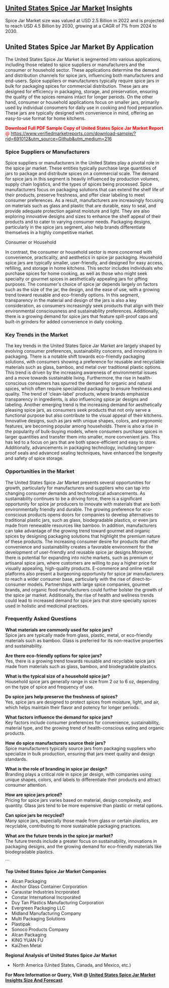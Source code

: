 <h2><a href="https://www.verifiedmarketreports.com/download-sample/?rid=691012&amp;utm_source=Github&amp;utm_medium=216" target="_blank">United States Spice Jar Market</a> Insights</h2><p>Spice Jar Market size was valued at USD 2.5 Billion in 2022 and is projected to reach USD 4.5 Billion by 2030, growing at a CAGR of 7% from 2024 to 2030.</p><p><h2>United States Spice Jar Market By Application</h2><p>The United States Spice Jar Market is segmented into various applications, including those related to spice suppliers or manufacturers and the consumer or household sector. These applications determine the demand and distribution channels for spice jars, influencing both manufacturers and end-users. Spice suppliers or manufacturers typically require spice jars in bulk for packaging spices for commercial distribution. These jars are designed for efficiency in packaging, storage, and preservation, ensuring the quality of the spices remains intact for longer periods. On the other hand, consumer or household applications focus on smaller jars, primarily used by individual consumers for daily use in cooking and food preparation. These jars are typically designed with convenience in mind, offering an easy-to-use format for home kitchens.<p><span class=""><span style="color: #ff0000;"><strong>Download Full PDF Sample Copy of United States Spice Jar Market Report</strong> @ </span><a href="https://www.verifiedmarketreports.com/download-sample/?rid=691012&amp;utm_source=Github&amp;utm_medium=216" target="_blank">https://www.verifiedmarketreports.com/download-sample/?rid=691012&amp;utm_source=Github&amp;utm_medium=216</a></span></p></p><h3>Spice Suppliers or Manufacturers</h3><p>Spice suppliers or manufacturers in the United States play a pivotal role in the spice jar market. These entities typically purchase large quantities of jars to package and distribute spices on a commercial scale. The demand for spice jars in this segment is heavily influenced by production volumes, supply chain logistics, and the types of spices being processed. Spice manufacturers focus on packaging solutions that can extend the shelf life of their products, preserve freshness, and offer clear labeling to meet consumer preferences. As a result, manufacturers are increasingly focusing on materials such as glass and plastic that are durable, easy to seal, and provide adequate protection against moisture and light. They are also exploring innovative designs and sizes to enhance the shelf appeal of their products and to cater to varying consumer needs. Packaging designs, particularly in the spice jars segment, also help brands differentiate themselves in a highly competitive market.<p>Consumer or Household</p><p>In contrast, the consumer or household sector is more concerned with convenience, practicality, and aesthetics in spice jar packaging. Household spice jars are typically smaller, user-friendly, and designed for easy access, refilling, and storage in home kitchens. This sector includes individuals who purchase spices for home cooking, as well as those who might seek specialty or gourmet spices in aesthetically appealing jars for gifting purposes. The consumer's choice of spice jar depends largely on factors such as the size of the jar, the design, and the ease of use, with a growing trend toward reusable and eco-friendly options. In this segment, transparency in the material and design of the jars is also a key consideration, as consumers increasingly seek products that align with their environmental consciousness and sustainability preferences. Additionally, there is a growing demand for spice jars that feature spill-proof caps and built-in grinders for added convenience in daily cooking.<h3>Key Trends in the Market</h3><p>The key trends in the United States Spice Jar Market are largely shaped by evolving consumer preferences, sustainability concerns, and innovations in packaging. There is a notable shift towards eco-friendly packaging solutions, with consumers showing a preference for reusable and recyclable materials such as glass, bamboo, and metal over traditional plastic options. This trend is driven by the increasing awareness of environmental issues and a move towards sustainable living. Furthermore, the rise in health-conscious consumers has spurred the demand for organic and natural spices, which often require specialized packaging to ensure freshness and quality. The trend of 'clean-label' products, where brands emphasize transparency in ingredients, is also influencing spice jar designs and labeling. Another emerging trend is the increasing demand for aesthetically pleasing spice jars, as consumers seek products that not only serve a functional purpose but also contribute to the visual appeal of their kitchens. Innovative designs, such as jars with unique shapes, colors, and ergonomic features, are becoming popular among households. There is also a rise in the popularity of bulk-buying models, where consumers purchase spices in larger quantities and transfer them into smaller, more convenient jars. This has led to a focus on jars that are both space-efficient and easy to store. Additionally, advancements in packaging technology, including tamper-proof seals and advanced sealing techniques, have enhanced the longevity and safety of spice storage.<h3>Opportunities in the Market</h3><p>The United States Spice Jar Market presents several opportunities for growth, particularly for manufacturers and suppliers who can tap into changing consumer demands and technological advancements. As sustainability continues to be a driving force, there is a significant opportunity for spice jar producers to innovate with materials that are both environmentally friendly and durable. The growing preference for eco-conscious products opens doors for companies to develop alternatives to traditional plastic jars, such as glass, biodegradable plastics, or even jars made from renewable resources like bamboo. In addition, manufacturers can take advantage of the growing trend toward gourmet and organic spices by designing packaging solutions that highlight the premium nature of these products. The increasing consumer desire for products that offer convenience and sustainability creates a favorable environment for the development of user-friendly and reusable spice jar designs.Moreover, there is potential for expanding into niche markets, such as premium or artisanal spice jars, where customers are willing to pay a higher price for visually appealing, high-quality products. E-commerce and online retail platforms also present a burgeoning opportunity for spice jar manufacturers to reach a wider consumer base, particularly with the rise of direct-to-consumer models. Partnerships with large spice companies, gourmet brands, and organic food manufacturers could further bolster the growth of the spice jar market. Additionally, the rise of health and wellness trends could lead to increased demand for spice jars that store specialty spices used in holistic and medicinal practices.<h3>Frequently Asked Questions</h3><p><strong>What materials are commonly used for spice jars?</strong><br>Spice jars are typically made from glass, plastic, metal, or eco-friendly materials such as bamboo. Glass is preferred for its non-reactive properties and sustainability.</p><p><strong>Are there eco-friendly options for spice jars?</strong><br>Yes, there is a growing trend towards reusable and recyclable spice jars made from materials such as glass, bamboo, and biodegradable plastics.</p><p><strong>What is the typical size of a household spice jar?</strong><br>Household spice jars generally range in size from 2 oz to 6 oz, depending on the type of spice and frequency of use.</p><p><strong>Do spice jars help preserve the freshness of spices?</strong><br>Yes, spice jars are designed to protect spices from moisture, light, and air, which helps maintain their flavor and potency for longer periods.</p><p><strong>What factors influence the demand for spice jars?</strong><br>Key factors include consumer preferences for convenience, sustainability, material type, and the growing trend of health-conscious eating and organic products.</p><p><strong>How do spice manufacturers source their jars?</strong><br>Spice manufacturers typically source jars from packaging suppliers who specialize in bulk production, ensuring that jars meet quality and design standards.</p><p><strong>What is the role of branding in spice jar design?</strong><br>Branding plays a critical role in spice jar design, with companies using unique shapes, colors, and labels to differentiate their products and attract consumer attention.</p><p><strong>How are spice jars priced?</strong><br>Pricing for spice jars varies based on material, design complexity, and quantity. Glass jars tend to be more expensive than plastic or metal options.</p><p><strong>Can spice jars be recycled?</strong><br>Many spice jars, especially those made from glass or certain plastics, are recyclable, contributing to more sustainable packaging practices.</p><p><strong>What are the future trends in the spice jar market?</strong><br>The future trends include a greater focus on sustainability, innovations in packaging designs, and the growing demand for eco-friendly materials like biodegradable plastics.</p>```</p><p><strong>Top United States Spice Jar Market Companies</strong></p><div data-test-id=""><p><li>Alcan Packaging</li><li> Anchor Glass Container Corporation</li><li> Caraustar Industries Incrporated</li><li> Constar International Incrporated</li><li> Duy Tan Plastics Manufacturing Corporation</li><li> Evergreen Packaging LLC</li><li> Midland Manufacturing Company</li><li> Multi Packaging Solutions</li><li> Plastipak</li><li> Sonoco Products Company</li><li> Alcan Packaging</li><li> KING YUAN FU</li><li> KaiZhen Metal</li></p><div><strong>Regional Analysis of&nbsp;United States Spice Jar Market</strong></div><ul><li dir="ltr"><p dir="ltr">North America&nbsp;(United States, Canada, and Mexico, etc.)</p></li></ul><p><strong>For More Information or Query, Visit @&nbsp;</strong><strong><a href="https://www.verifiedmarketreports.com/product/spice-jar-market/?utm_source=Github&amp;utm_medium=216" target="_blank">United States Spice Jar Market Insights Size And Forecast</a></strong></p></div>
